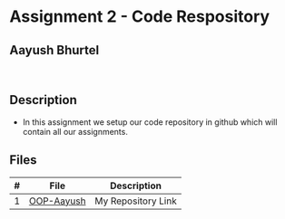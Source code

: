 # **Assignment 2 -  Code Respository** #
## **Aayush Bhurtel** ##
&nbsp;
## Description ##

- In this assignment we setup our code repository in github which will contain all our assignments.
## Files
|   #   | File            | Description                                        |
| :---: | --------------- | -------------------------------------------------- |
|   1   | <a href="https://github.com/aayushbhurtel/2143-OOP-Aayush">OOP-Aayush         | My Repository Link |